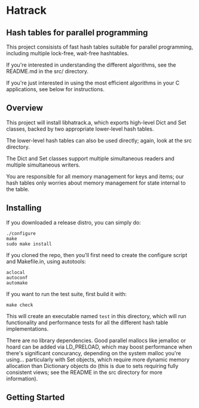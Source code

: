 # Hatrack
## Hash tables for parallel programming

This project consisists of fast hash tables suitable for parallel
programming, including multiple lock-free, wait-free hashtables.

If you're interested in understanding the different algorithms, see
the README.md in the src/ directory.

If you're just interested in using the most efficient algorithms in
your C applications, see below for instructions.

## Overview

This project will install libhatrack.a, which exports high-level Dict
and Set classes, backed by two appropriate lower-level hash tables.

The lower-level hash tables can also be used directly; again, look at
the src directory.

The Dict and Set classes support multiple simultaneous readers and
multiple simultaneous writers.

You are responsible for all memory management for keys and items; our
hash tables only worries about memory management for state internal to
the table.

## Installing

If you downloaded a release distro, you can simply do:

```
./configure
make
sudo make install
```

If you cloned the repo, then you'll first need to create the configure
script and Makefile.in, using autotools:

```
aclocal
autoconf
automake
```

If you want to run the test suite, first build it with:

```
make check
```

This will create an executable named `test` in this directory, which
will run functionality and performance tests for all the different
hash table implementations.

There are no library dependencies. Good parallel mallocs like jemalloc
or hoard can be added via LD_PRELOAD, which may boost performance when
there's significant concurancy, depending on the system malloc you're
using... particularly with Set objects, which require more dynamic
memory allocation than Dictionary objects do (this is due to sets
requiring fully consistent views; see the README in the src directory
for more information).

## Getting Started

